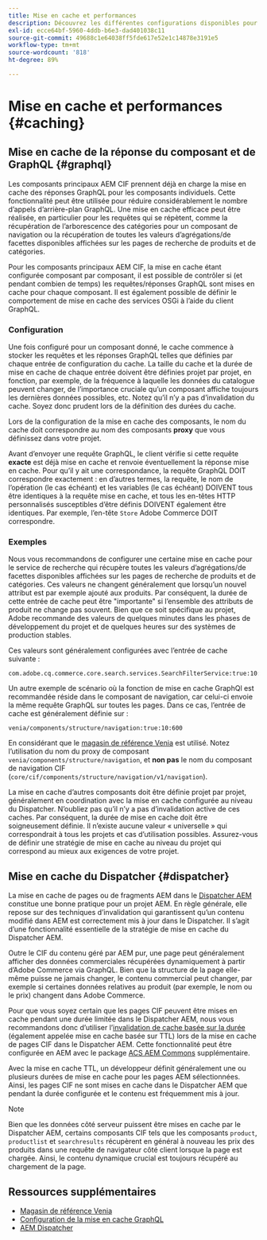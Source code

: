 ```yaml
---
title: Mise en cache et performances
description: Découvrez les différentes configurations disponibles pour activer GraphQL et la mise en cache de contenu afin d’optimiser les performances de votre implémentation commerciale.
exl-id: ecce64bf-5960-4ddb-b6e3-dad401038c11
source-git-commit: 49688c1e64038ff5fde617e52e1c14878e3191e5
workflow-type: tm+mt
source-wordcount: '818'
ht-degree: 89%

---
```


# Mise en cache et performances {#caching}

## Mise en cache de la réponse du composant et de GraphQL {#graphql}

Les composants principaux AEM CIF prennent déjà en charge la mise en cache des réponses GraphQL pour les composants individuels. Cette fonctionnalité peut être utilisée pour réduire considérablement le nombre d’appels d’arrière-plan GraphQL. Une mise en cache efficace peut être réalisée, en particulier pour les requêtes qui se répètent, comme la récupération de l’arborescence des catégories pour un composant de navigation ou la récupération de toutes les valeurs d’agrégations/de facettes disponibles affichées sur les pages de recherche de produits et de catégories.

Pour les composants principaux AEM CIF, la mise en cache étant configurée composant par composant, il est possible de contrôler si (et pendant combien de temps) les requêtes/réponses GraphQL sont mises en cache pour chaque composant. Il est également possible de définir le comportement de mise en cache des services OSGi à l’aide du client GraphQL.

### Configuration

Une fois configuré pour un composant donné, le cache commence à stocker les requêtes et les réponses GraphQL telles que définies par chaque entrée de configuration du cache. La taille du cache et la durée de mise en cache de chaque entrée doivent être définies projet par projet, en fonction, par exemple, de la fréquence à laquelle les données du catalogue peuvent changer, de l’importance cruciale qu’un composant affiche toujours les dernières données possibles, etc. Notez qu’il n’y a pas d’invalidation du cache. Soyez donc prudent lors de la définition des durées du cache.

Lors de la configuration de la mise en cache des composants, le nom du cache doit correspondre au nom des composants **proxy** que vous définissez dans votre projet.

Avant d’envoyer une requête GraphQL, le client vérifie si cette requête **exacte** est déjà mise en cache et renvoie éventuellement la réponse mise en cache. Pour qu’il y ait une correspondance, la requête GraphQL DOIT correspondre exactement : en d’autres termes, la requête, le nom de l’opération (le cas échéant) et les variables (le cas échéant) DOIVENT tous être identiques à la requête mise en cache, et tous les en-têtes HTTP personnalisés susceptibles d’être définis DOIVENT également être identiques. Par exemple, l’en-tête `Store` Adobe Commerce DOIT correspondre.

### Exemples

Nous vous recommandons de configurer une certaine mise en cache pour le service de recherche qui récupère toutes les valeurs d’agrégations/de facettes disponibles affichées sur les pages de recherche de produits et de catégories. Ces valeurs ne changent généralement que lorsqu’un nouvel attribut est par exemple ajouté aux produits. Par conséquent, la durée de cette entrée de cache peut être &quot;importante&quot; si l’ensemble des attributs de produit ne change pas souvent. Bien que ce soit spécifique au projet, Adobe recommande des valeurs de quelques minutes dans les phases de développement du projet et de quelques heures sur des systèmes de production stables.

Ces valeurs sont généralement configurées avec l’entrée de cache suivante :

```
com.adobe.cq.commerce.core.search.services.SearchFilterService:true:10:3600
```

Un autre exemple de scénario où la fonction de mise en cache GraphQl est recommandée réside dans le composant de navigation, car celui-ci envoie la même requête GraphQL sur toutes les pages. Dans ce cas, l’entrée de cache est généralement définie sur :

```
venia/components/structure/navigation:true:10:600
```

En considérant que le [magasin de référence Venia](https://github.com/adobe/aem-cif-guides-venia) est utilisé. Notez l’utilisation du nom du proxy de composant `venia/components/structure/navigation`, et **non pas** le nom du composant de navigation CIF (`core/cif/components/structure/navigation/v1/navigation`).

La mise en cache d’autres composants doit être définie projet par projet, généralement en coordination avec la mise en cache configurée au niveau du Dispatcher. N’oubliez pas qu’il n’y a pas d’invalidation active de ces caches. Par conséquent, la durée de mise en cache doit être soigneusement définie. Il n’existe aucune valeur « universelle » qui correspondrait à tous les projets et cas d’utilisation possibles. Assurez-vous de définir une stratégie de mise en cache au niveau du projet qui correspond au mieux aux exigences de votre projet.

## Mise en cache du Dispatcher {#dispatcher}

La mise en cache de pages ou de fragments AEM dans le [Dispatcher AEM](https://experienceleague.adobe.com/docs/experience-manager-dispatcher/using/dispatcher.html?lang=fr) constitue une bonne pratique pour un projet AEM. En règle générale, elle repose sur des techniques d’invalidation qui garantissent qu’un contenu modifié dans AEM est correctement mis à jour dans le Dispatcher. Il s’agit d’une fonctionnalité essentielle de la stratégie de mise en cache du Dispatcher AEM.

Outre le CIF du contenu géré par AEM pur, une page peut généralement afficher des données commerciales récupérées dynamiquement à partir d’Adobe Commerce via GraphQL. Bien que la structure de la page elle-même puisse ne jamais changer, le contenu commercial peut changer, par exemple si certaines données relatives au produit (par exemple, le nom ou le prix) changent dans Adobe Commerce.

Pour que vous soyez certain que les pages CIF peuvent être mises en cache pendant une durée limitée dans le Dispatcher AEM, nous vous recommandons donc d’utiliser l’[invalidation de cache basée sur la durée](https://experienceleague.adobe.com/docs/experience-manager-dispatcher/using/configuring/dispatcher-configuration.html?lang=fr#configuring-time-based-cache-invalidation-enablettl) (également appelée mise en cache basée sur TTL) lors de la mise en cache de pages CIF dans le Dispatcher AEM. Cette fonctionnalité peut être configurée en AEM avec le package [ACS AEM Commons](https://adobe-consulting-services.github.io/acs-aem-commons/) supplémentaire.

Avec la mise en cache TTL, un développeur définit généralement une ou plusieurs durées de mise en cache pour les pages AEM sélectionnées. Ainsi, les pages CIF ne sont mises en cache dans le Dispatcher AEM que pendant la durée configurée et le contenu est fréquemment mis à jour.

>[!NOTE]
>
>Bien que les données côté serveur puissent être mises en cache par le Dispatcher AEM, certains composants CIF tels que les composants `product`, `productlist` et `searchresults` récupèrent en général à nouveau les prix des produits dans une requête de navigateur côté client lorsque la page est chargée. Ainsi, le contenu dynamique crucial est toujours récupéré au chargement de la page.

## Ressources supplémentaires

- [Magasin de référence Venia](https://github.com/adobe/aem-cif-guides-venia)
- [Configuration de la mise en cache GraphQL](https://github.com/adobe/commerce-cif-graphql-client#caching)
- [AEM Dispatcher](https://experienceleague.adobe.com/docs/experience-manager-dispatcher/using/dispatcher.html?lang=fr)
